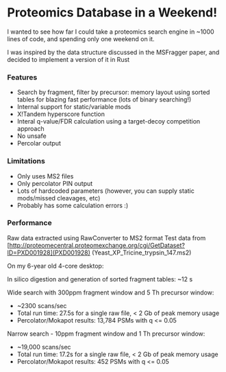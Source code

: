 # Proteomics Database in a Weekend!

I wanted to see how far I could take a proteomics search engine in ~1000 lines of code, and spending only one weekend on it. 

I was inspired by the data structure discussed in the MSFragger paper, and decided to implement a version of it in Rust
 
### Features

- Search by fragment, filter by precursor: memory layout using sorted tables for blazing fast performance (lots of binary searching!)
- Internal support for static/variable mods
- X!Tandem hyperscore function
- Interal q-value/FDR calculation using a target-decoy competition approach
- No unsafe
- Percolar output

### Limitations

- Only uses MS2 files
- Only percolator PIN output
- Lots of hardcoded parameters (however, you can supply static mods/missed cleavages, etc)
- Probably has some calculation errors :)

### Performance

Raw data extracted using RawConverter to MS2 format
Test data from [http://proteomecentral.proteomexchange.org/cgi/GetDataset?ID=PXD001928](PXD001928) (Yeast_XP_Tricine_trypsin_147.ms2)

On my 6-year old 4-core desktop:

In silico digestion and generation of sorted fragment tables: ~12 s

Wide search with 300ppm fragment window and 5 Th precursor window:
- ~2300 scans/sec
- Total run time: 27.5s for a single raw file, < 2 Gb of peak memory usage
- Percolator/Mokapot results: 13,784 PSMs with q <= 0.05

Narrow search - 10ppm fragment window and 1 Th precursor window:
- ~19,000 scans/sec
- Total run time: 17.2s for a single raw file, < 2 Gb of peak memory usage
- Percolator/Mokapot results: 452 PSMs with q <= 0.05